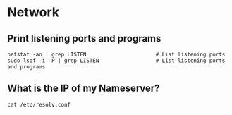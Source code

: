 # Network

## Print listening ports and programs

    netstat -an | grep LISTEN                      # List listening ports
    sudo lsof -i -P | grep LISTEN                  # List listening ports and programs

## What is the IP of my Nameserver?

    cat /etc/resolv.conf


